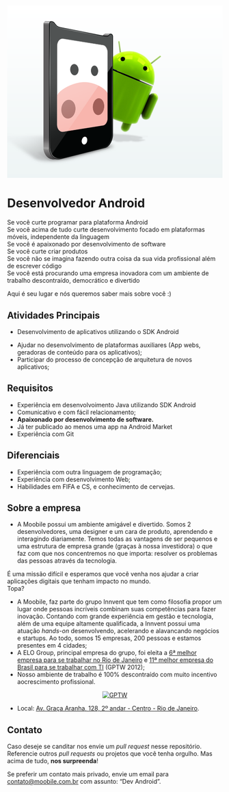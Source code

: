 <p align="center">
  <img src="moobile-android.png"/>
</p>

# Desenvolvedor Android

Se você curte programar para plataforma Android <br/>
Se você acima de tudo curte desenvolvimento focado em plataformas móveis, independente da linguagem <br/>
Se você é apaixonado por desenvolvimento de software <br/>
Se você curte criar produtos <br/>
Se você não se imagina fazendo outra coisa da sua vida profissional além de escrever código <br/>
Se você está procurando uma empresa inovadora com um ambiente de trabalho descontraído, democrático e divertido

Aqui é seu lugar e nós queremos saber mais sobre você :)


<!--- Atenção aos comentários! São dicas valiosas -->

## Atividades Principais

- Desenvolvimento de aplicativos utilizando o SDK Android 
<!--- Saber IOS é um grande diferencial -->
- Ajudar no desenvolvimento de plataformas auxiliares (App webs, geradoras de conteúdo para os aplicativos);
- Participar do processo de concepção de arquitetura de novos aplicativos;

## Requisitos

- Experiência em desenvolvoimento Java utilizando SDK Android
- Comunicativo e com fácil relacionamento;
- <strong>Apaixonado por desenvolvimento de software.</strong>
- Já ter publicado ao menos uma app na Android Market
- Experiência com Git

<!--- Ser um bom jogador de CS ou FIFA é quase um requisito -->

## Diferenciais

- Experiência com outra linguagem de programação;
- Experiência com desenvolvimento Web;
- Habilidades em FIFA e CS, e conhecimento de cervejas.


## Sobre a empresa

- A Moobile possui um ambiente amigável e divertido. Somos 2 desenvolvedores, uma designer e um cara de produto,
aprendendo e interagindo diariamente. Temos todas as vantagens de ser pequenos e uma estrutura de empresa grande
(graças à nossa investidora) o que faz com que nos concentremos no que importa: resolver os problemas das pessoas
através da tecnologia.

É uma missão difícil e esperamos que você venha nos ajudar a criar aplicações digitais que tenham impacto no mundo.<br/>
Topa?

- A Moobile, faz parte do grupo Innvent que tem como filosofia propor um lugar onde pessoas incríveis combinam suas competências para
  fazer inovação. 
  Contando com grande experiência em gestão e tecnologia, além
  de uma equipe altamente qualificada, a Innvent possui uma atuação *hands-on*
  desenvolvendo, acelerando e alavancando negócios e startups. Ao todo, somos 15
  empresas, 200 pessoas e estamos presentes em 4 cidades;
- A ELO Group, principal empresa do grupo, foi eleita a [6ª melhor empresa para
  se trabalhar no Rio de Janeiro](http://www.greatplacetowork.com.br/melhores-empresas/gptw-rio-de-janeiro/698-2012)
  e [11ª melhor empresa do Brasil para se trabalhar com TI](http://www.greatplacetowork.com.br/melhores-empresas/gptw-ti-a-telecom)
  (GPTW 2012);
- Nosso ambiente de trabalho é 100% descontraído com muito incentivo aocrescimento profissional.

<!--- Além disso, figuramos em primeiro lugar em TI como a empresa com mais
jovens e como a 9ª em TI com maior escolaridade.  -->

<p align="center">
  <a href="images/gptw-materia.png?raw=true" target="_blank"><img src="images/gptw.png" width="571" height="375" alt="GPTW"></a>
</p>

- Local: [Av. Graça Aranha, 128, 2º andar - Centro - Rio de Janeiro](https://maps.google.com.br/maps?q=Av.+Gra%C3%A7a+Aranha,+128+-+Centro+-+Rio+de+Janeiro&ie=UTF8&hnear=Av.+Gra%C3%A7a+Aranha,+128+-+Centro,+Rio+de+Janeiro,+20030-000&gl=br&t=m&z=16).


## Contato

Caso deseje se canditar nos envie um *pull request* nesse repositório.
Referencie outros *pull requests* ou projetos que você tenha orgulho. Mas acima
de tudo, **nos surpreenda**!

Se preferir um contato mais privado, envie um email para contato@moobile.com.br
com assunto: “Dev Android”.

<!--- Ter lido esse código-fonte pode ser um diferencial :p Nos deixe saber!
Quando for enviar seu currículo, se identifique escrevendo "Currículo Monstro"
no assunto. Boa sorte! -->
